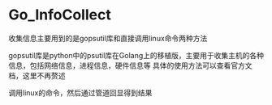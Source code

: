 # Go_InfoCollect

收集信息主要用到的是gopsutil库和直接调用linux命令两种方法

gopsutil库是python中的psutil库在Golang上的移植版，主要用于收集主机的各种信息，包括网络信息，进程信息，硬件信息等
具体的使用方法可以查看官方文档，这里不再赘述

调用linux的命令，然后通过管道回显得到结果
